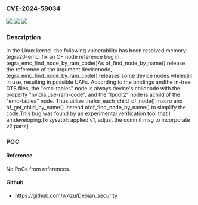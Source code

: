 ### [CVE-2024-58034](https://cve.mitre.org/cgi-bin/cvename.cgi?name=CVE-2024-58034)
![](https://img.shields.io/static/v1?label=Product&message=Linux&color=blue)
![](https://img.shields.io/static/v1?label=Version&message=96e5da7c842424bcf64afe1082b960b42b96190b%3C%20c3def10c610ae046aaa61d00528e7bd15e4ad8d3%20&color=brighgreen)
![](https://img.shields.io/static/v1?label=Vulnerability&message=n%2Fa&color=brighgreen)

### Description

In the Linux kernel, the following vulnerability has been resolved:memory: tegra20-emc: fix an OF node reference bug in tegra_emc_find_node_by_ram_code()As of_find_node_by_name() release the reference of the argument devicenode, tegra_emc_find_node_by_ram_code() releases some device nodes whilestill in use, resulting in possible UAFs. According to the bindings andthe in-tree DTS files, the "emc-tables" node is always device's childnode with the property "nvidia,use-ram-code", and the "lpddr2" node is achild of the "emc-tables" node. Thus utilize thefor_each_child_of_node() macro and of_get_child_by_name() instead ofof_find_node_by_name() to simplify the code.This bug was found by an experimental verification tool that I amdeveloping.[krzysztof: applied v1, adjust the commit msg to incorporate v2 parts]

### POC

#### Reference
No PoCs from references.

#### Github
- https://github.com/w4zu/Debian_security

